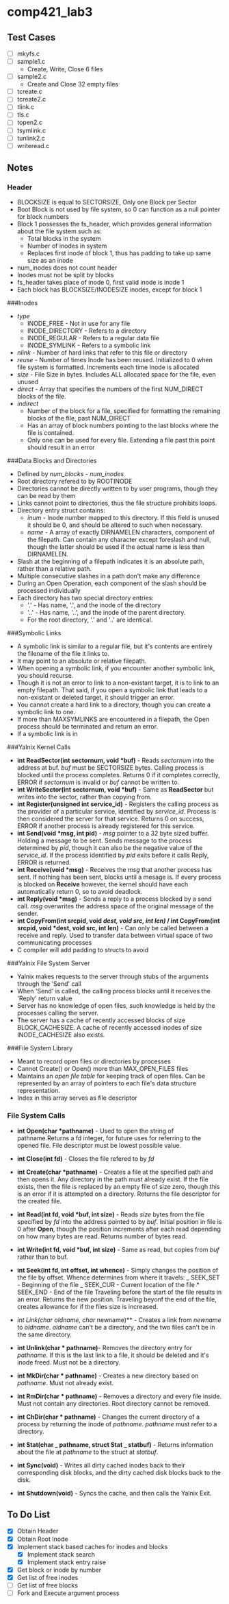 # comp421_lab3

## Test Cases

- [ ] mkyfs.c
- [ ] sample1.c
  - Create, Write, Close 6 files
- [ ] sample2.c
  - Create and Close 32 empty files
- [ ] tcreate.c
- [ ] tcreate2.c
- [ ] tlink.c
- [ ] tls.c
- [ ] topen2.c
- [ ] tsymlink.c
- [ ] tunlink2.c
- [ ] writeread.c

## Notes

### Header

- BLOCKSIZE is equal to SECTORSIZE, Only one Block per Sector
- Boot Block is not used by file system, so 0 can function as a null pointer for block numbers
- Block 1 possesses the fs_header, which provides general information about the file system such as:
  - Total blocks in the system
  - Number of inodes in system
  - Replaces first inode of block 1, thus has padding to take up same size as an inode
- num_inodes does not count header
- Inodes must not be split by blocks
- fs_header takes place of inode 0, first valid inode is inode 1
- Each block has BLOCKSIZE/INODESIZE inodes, except for block 1

###Inodes

- <em>type</em>
  - INODE_FREE - Not in use for any file
  - INODE_DIRECTORY - Refers to a directory
  - INODE_REGULAR - Refers to a regular data file
  - INODE_SYMLINK - Refers to a symbolic link
- <em>nlink</em> - Number of hard links that refer to this file or directory
- <em>reuse</em> - Number of times Inode has been reused. Initialized to 0 when file system is formatted. Increments each time Inode is allocated
- <em>size</em> - File Size in bytes. Includes ALL allocated space for the file, even unused
- <em>direct</em> - Array that specifies the numbers of the first NUM_DIRECT blocks of the file.
- <em>indirect</em>
  - Number of the block for a file, specified for formatting the remaining blocks of the file, past NUM_DIRECT
  - Has an array of block numbers pointing to the last blocks where the file is contained.
  - Only one can be used for every file. Extending a file past this point should result in an error

###Data Blocks and Directories

- Defined by <em>num_blocks</em> - <em>num_inodes</em>
- Root directory refered to by ROOTINODE
- Directories cannot be directly written to by user programs, though they can be read by them
- Links cannot point to directories, thus the file structure prohibits loops.
- Directory entry struct contains:
  - <em>inum</em> - Inode number mapped to this directory. If this field is unused it should be 0, and should be altered to such when necessary.
  - <em>name</em> - A array of exactly DIRNAMELEN characters, component of the filepath. Can contain any character except foreslash and null, though the latter should be used if the actual name is less than DIRNAMELEN.
- Slash at the beginning of a filepath indicates it is an absolute path, rather than a relative path.
- Multiple consecutive slashes in a path don't make any difference
- During an Open Operation, each component of the slash should be processed individually
- Each directory has two special directory entries:
  - '.' - Has name, '.', and the inode of the directory
  - '..' - Has name, '..', and the inode of the parent directory.
  - For the root directory, '.' and '..' are identical.

###Symbolic Links

- A symbolic link is similar to a regular file, but it's contents are entirely the filename of the file it links to.
- It may point to an absolute or relative filepath.
- When opening a symbolic link, if you encounter another symbolic link, you should recurse.
- Though it is not an error to link to a non-existant target, it is to link to an empty filepath. That said, if you open a symbolic link that leads to a non-existant or deleted target, it should trigger an error.
- You cannot create a hard link to a directory, though you can create a symbolic link to one.
- If more than MAXSYMLINKS are encountered in a filepath, the Open process should be terminated and return an error.
- If a symbolic link is in

###Yalnix Kernel Calls

- **int ReadSector(int sectornum, void \*buf)** - Reads <em>sectornum</em> into the address at buf. <em>buf</em> must be SECTORSIZE bytes. Calling process is blocked until the process completes. Returns 0 if it completes correctly, ERROR if <em>sectornum</em> is invalid or <em>buf</em> cannot be written to.
- **int WriteSector(int sectornum, void \*buf)** - Same as **ReadSector** but writes into the sector, rather than copying from.
- **int Register(unsigned int service_id)** - Registers the calling process as the provider of a particular service, identified by <em>service_id</em>. Process is then considered the server for that service. Returns 0 on success, ERROR if another process is already registered for this service.
- **int Send(void \*msg, int pid)** - <em>msg</em> pointer to a 32 byte sized buffer. Holding a message to be sent. Sends message to the process determined by <em>pid</em>, though it can also be the negative value of the <em>service_id</em>. If the process identified by <em>pid</em> exits before it calls Reply, ERROR is returned.
- **int Receive(void \*msg)** - Receives the <em>msg</em> that another process has sent. If nothing has been sent, blocks until a mesage is. If every process is blocked on **Receive** however, the kernel should have each automatically return 0, so to avoid deadlock.
- **int Reply(void \*msg)** - Sends a reply to a process blocked by a send call. <em>msg</em> overwrites the address space of the original message of the sender.
- **int CopyFrom(int srcpid, void _dest, void src, int len)_ / int CopyFrom(int srcpid, void \*dest, void src, int len)** - Can only be called between a receive and reply. Used to transfer data between virtual space of two communicating processes
- C compiler will add padding to structs to avoid

###Yalnix File System Server

- Yalnix makes requests to the server through stubs of the arguments through the 'Send' call
- When 'Send' is called, the calling process blocks until it receives the 'Reply' return value
- Server has no knowledge of open files, such knowledge is held by the processes calling the server.
- The server has a cache of recently accessed blocks of size BLOCK_CACHESIZE. A cache of recently accessed inodes of size INODE_CACHESIZE also exists.

###File System Library

- Meant to record open files or directories by processes
- Cannot Create() or Open() more than MAX_OPEN_FILES files
- Maintains an <em>open file table</em> for keeping track of open files. Can be represented by an array of pointers to each file's data structure representation.
- Index in this array serves as file descriptor

### File System Calls

- **int Open(char \*pathname)** - Used to open the string of pathname.Returns a fd integer, for future uses for referring to the opened file. File descriptor must be lowest possible value.

- **int Close(int fd)** - Closes the file refered to by <em>fd</em>
- **int Create(char \*pathname)** - Creates a file at the specified path and then opens it. Any directory in the path must already exist. If the file exists, then the file is replaced by an empty file of size zero, though this is an error if it is attempted on a directory. Returns the file descriptor for the created file.
- **int Read(int fd, void \*buf, int size)** - Reads <em>size</em> bytes from the file specified by <em>fd</em> into the address pointed to by <em>buf</em>. Initial position in file is 0 after **Open**, though the position increments after each read depending on how many bytes are read. Returns number of bytes read.
- **int Write(int fd, void \*buf, int size)** - Same as read, but copies from <em>buf</em> rather than to buf.
- **int Seek(int fd, int offset, int whence)** - Simply changes the position of the file by offset. Whence determines from where it travels:
  _ SEEK_SET - Beginning of the file
  _ SEEK_CUR - Current location of the file \* SEEK_END - End of the file
  Traveling before the start of the file results in an error. Returns the new position. Traveling beyonf the end of the file, creates allowance for if the files size is increased.
- **int Link(char* oldname, char* newname)** - Creates a link from <em>newname</em> to <em>oldname</em>. <em>oldname</em> can't be a directory, and the two files can't be in the same directory.
- **int Unlink(char \* pathname)**- Removes the directory entry for <em>pathname</em>. If this is the last link to a file, it should be deleted and it's inode freed. Must not be a directory.
- **int MkDir(char \* pathname)** - Creates a new directory based on <em>pathname</em>. Must not already exist.
- **int RmDir(char \* pathname)** - Removes a directory and every file inside. Must not contain any directories. Root directory cannot be removed.
- **int ChDir(char \* pathname)** - Changes the current directory of a process by returning the inode of <em>pathname</em>. <em>pathname</em> must refer to a directory.
- **int Stat(char _ pathname, struct Stat _ statbuf)** - Returns information about the file at <em>pathname</em> to the struct at <em>statbuf</em>.
- **int Sync(void)** - Writes all dirty cached inodes back to their corresponding disk blocks, and the dirty cached disk blocks back to the disk.
- **int Shutdown(void)** - Syncs the cache, and then calls the Yalnix Exit.

## To Do List

- [x] Obtain Header
- [x] Obtain Root Inode
- [x] Implement stack based caches for inodes and blocks
  - [x] Implement stack search
  - [x] Implement stack entry raise
- [x] Get block or inode by number
- [x] Get list of free inodes
- [ ] Get list of free blocks
- [ ] Fork and Execute argument process
